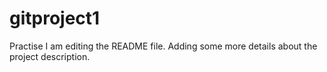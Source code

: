 # gitproject1
Practise
I am editing the README file. Adding some more details about the project description.
